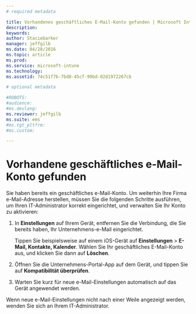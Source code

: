 ```yaml
---
# required metadata

title: Vorhandenes geschäftliches E-Mail-Konto gefunden | Microsoft Intune
description:
keywords:
author: Staciebarker
manager: jeffgilb
ms.date: 04/28/2016
ms.topic: article
ms.prod:
ms.service: microsoft-intune
ms.technology:
ms.assetid: 74c51f7b-7bd8-45cf-99bd-02d1972267cb

# optional metadata

#ROBOTS:
#audience:
#ms.devlang:
ms.reviewer: jeffgilb
ms.suite: ems
#ms.tgt_pltfrm:
#ms.custom:

---
```


# Vorhandene geschäftliches e-Mail-Konto gefunden
Sie haben bereits ein geschäftliches e-Mail-Konto. Um weiterhin Ihre Firma e-Mail-Adresse herstellen, müssen Sie die folgenden Schritte ausführen, um Ihren IT-Administrator korrekt eingerichtet, und verwalten Sie Ihr Konto zu aktivieren:

1.  In **Einstellungen** auf Ihrem Gerät, entfernen Sie die Verbindung, die Sie bereits haben, Ihr Unternehmens-e-Mail eingerichtet.

    Tippen Sie beispielsweise auf einem iOS-Gerät auf **Einstellungen** &gt; **E-Mail, Kontakte, Kalender**. Wählen Sie Ihr geschäftliches E-Mail-Konto aus, und klicken Sie dann auf **Löschen**.

2.  Öffnen Sie die Unternehmens-Portal-App auf dem Gerät, und tippen Sie auf **Kompatibilität überprüfen**.

3.  Warten Sie kurz für neue e-Mail-Einstellungen automatisch auf das Gerät angewendet werden.

Wenn neue e-Mail-Einstellungen nicht nach einer Weile angezeigt werden, wenden Sie sich an Ihrem IT-Administrator.



<!--HONumber=May16_HO1-->


